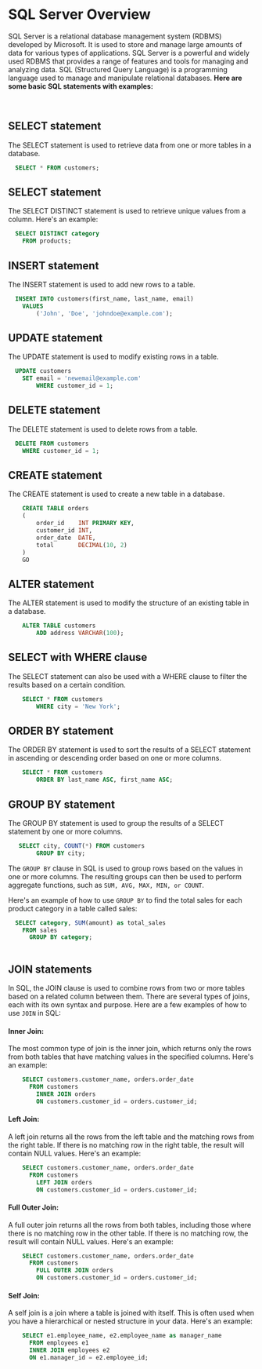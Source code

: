# SQL Server Overview

SQL Server is a relational database management system (RDBMS) developed by Microsoft. It is used to store and manage large amounts of data for various types of applications. SQL Server is a powerful and widely used RDBMS that provides a range of features and tools for managing and analyzing data. SQL (Structured Query Language) is a programming language used to manage and manipulate relational databases. __Here are some basic SQL statements with examples:__

<br/>


## SELECT statement

The SELECT statement is used to retrieve data from one or more tables in a database.

```SQL
  SELECT * FROM customers;


```



## SELECT statement

The SELECT DISTINCT statement is used to retrieve unique values from a column. Here's an example:

```SQL
  SELECT DISTINCT category
    FROM products;


```


## INSERT statement

The INSERT statement is used to add new rows to a table.

```SQL
  INSERT INTO customers(first_name, last_name, email)
    VALUES 
        ('John', 'Doe', 'johndoe@example.com');


```

## UPDATE statement

The UPDATE statement is used to modify existing rows in a table.

```SQL
  UPDATE customers
    SET email = 'newemail@example.com'
        WHERE customer_id = 1;


```

## DELETE statement

The DELETE statement is used to delete rows from a table.

```SQL
  DELETE FROM customers
    WHERE customer_id = 1;


```

## CREATE statement

The CREATE statement is used to create a new table in a database.

```SQL
    CREATE TABLE orders 
    (
        order_id    INT PRIMARY KEY,
        customer_id INT,
        order_date  DATE,
        total       DECIMAL(10, 2)
    )
    GO


```


## ALTER statement

The ALTER statement is used to modify the structure of an existing table in a database.

```SQL
    ALTER TABLE customers
        ADD address VARCHAR(100);


```


## SELECT with WHERE clause

The SELECT statement can also be used with a WHERE clause to filter the results based on a certain condition.

```SQL
    SELECT * FROM customers
        WHERE city = 'New York';


```

## ORDER BY statement

The ORDER BY statement is used to sort the results of a SELECT statement in ascending or descending order based on one or more columns.

```SQL
    SELECT * FROM customers
        ORDER BY last_name ASC, first_name ASC;


```

## GROUP BY statement

The GROUP BY statement is used to group the results of a SELECT statement by one or more columns.

```SQL
   SELECT city, COUNT(*) FROM customers
        GROUP BY city;


```

The `GROUP BY` clause in SQL is used to group rows based on the values in one or more columns. The resulting groups can then be used to perform aggregate functions, such as `SUM, AVG, MAX, MIN, or COUNT`.

Here's an example of how to use `GROUP BY` to find the total sales for each product category in a table called sales:

```SQL
  SELECT category, SUM(amount) as total_sales
    FROM sales
      GROUP BY category;
      
```

## JOIN statements


In SQL, the JOIN clause is used to combine rows from two or more tables based on a related column between them. There are several types of joins, each with its own syntax and purpose. Here are a few examples of how to use `JOIN` in SQL:

#### Inner Join: 
The most common type of join is the inner join, which returns only the rows from both tables that have matching values in the specified columns. Here's an example:

```SQL
    SELECT customers.customer_name, orders.order_date
      FROM customers
        INNER JOIN orders
        ON customers.customer_id = orders.customer_id;


```


#### Left Join: 
A left join returns all the rows from the left table and the matching rows from the right table. If there is no matching row in the right table, the result will contain NULL values. Here's an example:

```SQL
    SELECT customers.customer_name, orders.order_date
      FROM customers
        LEFT JOIN orders
        ON customers.customer_id = orders.customer_id;


```


#### Full Outer Join: 
A full outer join returns all the rows from both tables, including those where there is no matching row in the other table. If there is no matching row, the result will contain NULL values. Here's an example:

```SQL
    SELECT customers.customer_name, orders.order_date
      FROM customers
        FULL OUTER JOIN orders
        ON customers.customer_id = orders.customer_id;


```


#### Self Join:
A self join is a join where a table is joined with itself. This is often used when you have a hierarchical or nested structure in your data. Here's an example:

```SQL
    SELECT e1.employee_name, e2.employee_name as manager_name
      FROM employees e1
      INNER JOIN employees e2
      ON e1.manager_id = e2.employee_id;


```

